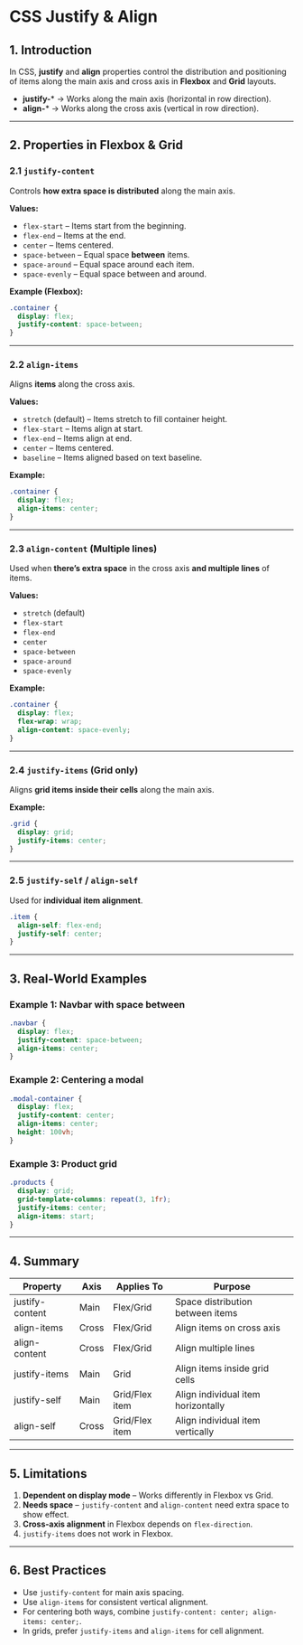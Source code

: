 
# CSS Justify & Align 

## 1. Introduction

In CSS, **justify** and **align** properties control the distribution and positioning of items along
the main axis and cross axis in **Flexbox** and **Grid** layouts.

- **justify-*** → Works along the main axis (horizontal in row direction).
- **align-*** → Works along the cross axis (vertical in row direction).

---

## 2. Properties in Flexbox & Grid

### 2.1 `justify-content`
Controls **how extra space is distributed** along the main axis.

**Values:**
- `flex-start` – Items start from the beginning.
- `flex-end` – Items at the end.
- `center` – Items centered.
- `space-between` – Equal space **between** items.
- `space-around` – Equal space around each item.
- `space-evenly` – Equal space between and around.

**Example (Flexbox):**
```css
.container {
  display: flex;
  justify-content: space-between;
}
```

---

### 2.2 `align-items`
Aligns **items** along the cross axis.

**Values:**
- `stretch` (default) – Items stretch to fill container height.
- `flex-start` – Items align at start.
- `flex-end` – Items align at end.
- `center` – Items centered.
- `baseline` – Items aligned based on text baseline.

**Example:**
```css
.container {
  display: flex;
  align-items: center;
}
```

---

### 2.3 `align-content` (Multiple lines)
Used when **there’s extra space** in the cross axis **and multiple lines** of items.

**Values:**
- `stretch` (default)
- `flex-start`
- `flex-end`
- `center`
- `space-between`
- `space-around`
- `space-evenly`

**Example:**
```css
.container {
  display: flex;
  flex-wrap: wrap;
  align-content: space-evenly;
}
```

---

### 2.4 `justify-items` (Grid only)
Aligns **grid items inside their cells** along the main axis.

**Example:**
```css
.grid {
  display: grid;
  justify-items: center;
}
```

---

### 2.5 `justify-self` / `align-self`
Used for **individual item alignment**.

```css
.item {
  align-self: flex-end;
  justify-self: center;
}
```

---

## 3. Real-World Examples

### Example 1: Navbar with space between
```css
.navbar {
  display: flex;
  justify-content: space-between;
  align-items: center;
}
```

### Example 2: Centering a modal
```css
.modal-container {
  display: flex;
  justify-content: center;
  align-items: center;
  height: 100vh;
}
```

### Example 3: Product grid
```css
.products {
  display: grid;
  grid-template-columns: repeat(3, 1fr);
  justify-items: center;
  align-items: start;
}
```

---

## 4. Summary

| Property           | Axis       | Applies To      | Purpose |
|--------------------|-----------|----------------|---------|
| justify-content    | Main      | Flex/Grid      | Space distribution between items |
| align-items        | Cross     | Flex/Grid      | Align items on cross axis |
| align-content      | Cross     | Flex/Grid      | Align multiple lines |
| justify-items      | Main      | Grid           | Align items inside grid cells |
| justify-self       | Main      | Grid/Flex item | Align individual item horizontally |
| align-self         | Cross     | Grid/Flex item | Align individual item vertically |

---

## 5. Limitations

1. **Dependent on display mode** – Works differently in Flexbox vs Grid.
2. **Needs space** – `justify-content` and `align-content` need extra space to show effect.
3. **Cross-axis alignment** in Flexbox depends on `flex-direction`.
4. `justify-items` does not work in Flexbox.

---

## 6. Best Practices

- Use `justify-content` for main axis spacing.
- Use `align-items` for consistent vertical alignment.
- For centering both ways, combine `justify-content: center; align-items: center;`.
- In grids, prefer `justify-items` and `align-items` for cell alignment.
